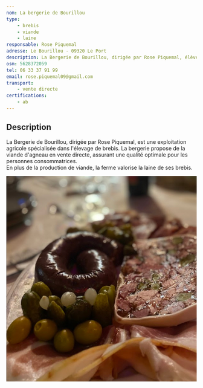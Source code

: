 ```yaml
---
nom: La bergerie de Bourillou
type:
    - brebis
    - viande
    - laine
responsable: Rose Piquemal
adresse: Le Bourillou - 09320 Le Port
description: La Bergerie de Bourillou, dirigée par Rose Piquemal, élève des brebis et propose en vente directe de la viande d'agneau et des produits en laine.
osm: 5628372059
tel: 06 33 37 91 99
email: rose.piquemal09@gmail.com 
transport:
    - vente directe
certifications:
    - ab
---
```


## Description


La Bergerie de Bourillou, dirigée par Rose Piquemal, est une exploitation agricole spécialisée dans l'élevage de brebis. La bergerie propose de la viande d'agneau en vente directe, assurant une qualité optimale pour les personnes consommatrices.  
En plus de la production de viande, la ferme valorise la laine de ses brebis.

![La bergerie de Bourillou](./media/bergerie-du-bourillou.jpg)
